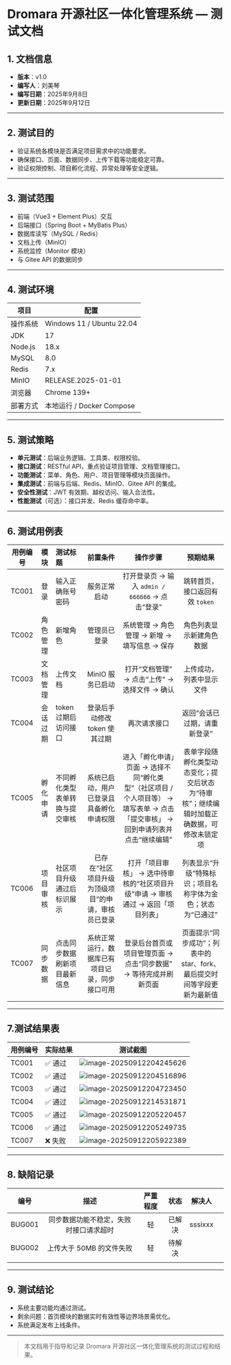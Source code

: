 # Dromara 开源社区一体化管理系统 — 测试文档

## 1. 文档信息
- **版本**：v1.0
- **编写人**：刘美琴
- **编写日期**：2025年9月8日
- **更新日期**：2025年9月12日

---

## 2. 测试目的
- 验证系统各模块是否满足项目需求中的功能要求。
- 确保接口、页面、数据同步、上传下载等功能稳定可靠。
- 验证权限控制、项目孵化流程、异常处理等安全逻辑。

---

## 3. 测试范围
- 前端（Vue3 + Element Plus）交互
- 后端接口（Spring Boot + MyBatis Plus）
- 数据库读写（MySQL / Redis）
- 文档上传（MinIO）
- 系统监控（Monitor 模块）
- 与 Gitee API 的数据同步

---

## 4. 测试环境
| 项目 | 配置 |
|------|------|
| 操作系统 | Windows 11 / Ubuntu 22.04 |
| JDK | 17 |
| Node.js | 18.x |
| MySQL | 8.0 |
| Redis | 7.x |
| MinIO | RELEASE.2025-01-01 |
| 浏览器 | Chrome 139+ |
| 部署方式 | 本地运行 / Docker Compose |

---

## 5. 测试策略
- **单元测试**：后端业务逻辑、工具类、权限校验。
- **接口测试**：RESTful API，重点验证项目管理、文档管理接口。
- **功能测试**：菜单、角色、用户、项目管理等模块页面操作。
- **集成测试**：前端与后端、Redis、MinIO、Gitee API 的集成。
- **安全性测试**：JWT 有效期、越权访问、输入合法性。
- **性能测试**（可选）：接口并发、Redis 缓存命中率。

---

## 6. 测试用例表
| 用例编号 |   模块   | 测试标题                       |                      前置条件                      |                           操作步骤                           |                           预期结果                           |
|------|:----:|:-----|:----:|:----:|:----:|
| TC001    |   登录   | 输入正确账号密码               |                    服务正常启动                    |       打开登录页 → 输入 `admin / 666666` → 点击“登录”        |                跳转首页，接口返回有效 `token`                |
| TC002    | 角色管理 | 新增角色                       |                    管理员已登录                    |         系统管理 → 角色管理 → 新增 → 填写信息 → 保存         |                   角色列表显示新建角色数据                   |
| TC003    | 文档管理 | 上传文档                       |                  MinIO 服务已启动                  |        打开“文档管理” → 点击“上传” → 选择文件 → 确认         |                   上传成功，列表中显示文件                   |
| TC004    | 会话过期 | token 过期后访问接口           |           登录后手动修改 token 使其过期            |                         再次请求接口                         |                 返回“会话已过期，请重新登录”                 |
| TC005    | 孵化申请 | 不同孵化类型表单转换与提交审核 |      系统已启动，用户已登录且具备孵化申请权限      | 进入「孵化申请」页面 → 选择不同“孵化类型”（社区项目 / 个人项目等） → 填写表单 → 点击「提交审核」 → 回到申请列表并点击“继续编辑” | 表单字段随孵化类型动态变化；提交后状态为“待审核”；继续编辑时加载正确数据，可修改未锁定项 |
| TC006    | 项目审核 | 社区项目升级通过后标识展示     | 已存在“社区项目升级为顶级项目”的申请，审核员已登录 | 打开「项目审核」 → 选中待审核的“社区项目升级”申请 → 审核通过 → 返回「项目列表」 |  列表显示“升级”特殊标识；项目名称字体为金色；状态为“已通过”  |
| TC007    | 同步数据 | 点击同步数据刷新项目最新信息   |   系统正常运行，数据库已有项目记录，同步接口可用   | 登录后台首页或项目管理页面 → 点击“同步数据” → 等待完成并刷新页面 | 页面提示“同步成功”；列表中的 star、fork、最后提交时间等字段更新为最新值 |

---

## 7.测试结果表

| 用例编号 | 实际结果 |                           测试截图                           |
| -------- | -------- | :----------------------------------------------------------: |
| TC001    | ✅ 通过   | ![image-20250912204245626](C:\Users\liume\AppData\Roaming\Typora\typora-user-images\image-20250912204245626.png) |
| TC002    | ✅ 通过   | ![image-20250912204516896](C:\Users\liume\AppData\Roaming\Typora\typora-user-images\image-20250912204516896.png) |
| TC003    | ✅ 通过   | ![image-20250912204723450](C:\Users\liume\AppData\Roaming\Typora\typora-user-images\image-20250912204723450.png) |
| TC004    | ✅ 通过   | ![image-20250912214531871](C:\Users\liume\AppData\Roaming\Typora\typora-user-images\image-20250912214531871.png) |
| TC005    | ✅ 通过   | ![image-20250912205220457](C:\Users\liume\AppData\Roaming\Typora\typora-user-images\image-20250912205220457.png) |
| TC006    | ✅ 通过   | ![image-20250912205249735](C:\Users\liume\AppData\Roaming\Typora\typora-user-images\image-20250912205249735.png) |
| TC007    | ❌ 失败   | ![image-20250912205922389](C:\Users\liume\AppData\Roaming\Typora\typora-user-images\image-20250912205922389.png) |

------

## 8. 缺陷记录

| 编号 | 描述 | 严重程度 | 状态 | 解决人 |  |
|:----:|:----:|:----:|:----:|:----:|:----:|
| BUG001 | 同步数据功能不稳定，失败时接口请求超时 | 轻 | 已解决 | sssixxx |  |
| BUG002 | 上传大于 50MB 的文件失败 | 轻 | 待解决 |         |  |
|  |  |  |  |         |  |

---

## 9. 测试结论
- 系统主要功能均通过测试。
- 剩余问题：首页模块的数据实时有效性等边界场景需优化。
- 系统满足发布上线条件。

---

> 本文档用于指导和记录 Dromara 开源社区一体化管理系统的测试过程和结果。
